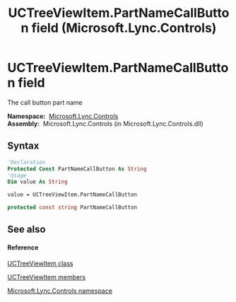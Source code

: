 ﻿---
title: UCTreeViewItem.PartNameCallButton field (Microsoft.Lync.Controls)
TOCTitle: PartNameCallButton field
ms:assetid: F:Microsoft.Lync.Controls.UCTreeViewItem.PartNameCallButton_DI_3_UC_OCS14MrefLyncWPF
ms:mtpsurl: https://msdn.microsoft.com/en-us/library/microsoft.lync.controls.uctreeviewitem.partnamecallbutton_di_3_uc_ocs14mreflyncwpf(v=office.15)
ms:contentKeyID: 48591206
ms.date: 07/28/2014
mtps_version: v=office.15
f1_keywords:
- Microsoft.Lync.Controls.UCTreeViewItem.PartNameCallButton
dev_langs:
- CSharp
- JScript
- VB
- other
---

# UCTreeViewItem.PartNameCallButton field

The call button part name

**Namespace:**  [Microsoft.Lync.Controls](microsoft-lync-controls-namespace_1.md)  
**Assembly:**  Microsoft.Lync.Controls (in Microsoft.Lync.Controls.dll)

## Syntax

``` vb
'Declaration
Protected Const PartNameCallButton As String
'Usage
Dim value As String

value = UCTreeViewItem.PartNameCallButton
```

``` csharp
protected const string PartNameCallButton
```

## See also

#### Reference

[UCTreeViewItem class](uctreeviewitem-class-microsoft-lync-controls_1.md)

[UCTreeViewItem members](uctreeviewitem-members-microsoft-lync-controls_1.md)

[Microsoft.Lync.Controls namespace](microsoft-lync-controls-namespace_1.md)

